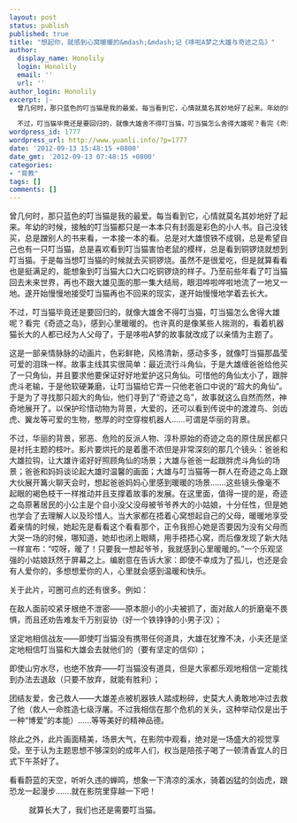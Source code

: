 ```yaml
---
layout: post
status: publish
published: true
title: "想起你，就感到心窝暖暖的&mdash;&mdash;记《哆啦A梦之大雄与奇迹之岛》"
author:
  display_name: Honolily
  login: Honolily
  email: ''
  url: ''
author_login: Honolily
excerpt: |-
  曾几何时，那只蓝色的叮当猫是我的最爱。每当看到它，心情就莫名其妙地好了起来。年幼的时候，接触的叮当猫都只是一本本只有封面是彩色的小人书。自己没钱买，总是蹭别人的书来看，一本接一本的看。总是对大雄恨铁不成钢，总是希望自己也有一只叮当猫，总是喜欢看到叮当猫害怕老鼠的模样，总是看到铜锣烧就想到叮当猫。于是每当想叮当猫的时候就去买铜锣烧。虽然不是很爱吃，但是就算看看也是挺满足的，能想象到叮当猫大口大口吃铜锣烧的样子。乃至前些年看了叮当猫回去未来世界，再也不跟大雄见面的那一集大结局，眼泪哗啦哗啦地流了一地又一地。遂开始慢慢地接受叮当猫再也不回来的现实，遂开始慢慢地学着去长大。

  不过，叮当猫毕竟还是要回归的，就像大雄舍不得叮当猫，叮当猫怎么舍得大雄呢？看完《奇迹之岛》，感到心里暖暖的。也许真的是像某些人揣测的，看着机器猫长大的人都已经为人父母了，于是哆啦A梦的故事就改成了以亲情为主题了。
wordpress_id: 1777
wordpress_url: http://www.yuanli.info/?p=1777
date: '2012-09-13 15:48:15 +0800'
date_gmt: '2012-09-13 07:48:15 +0800'
categories:
- "育教"
tags: []
comments: []
---
```

<p>曾几何时，那只蓝色的叮当猫是我的最爱。每当看到它，心情就莫名其妙地好了起来。年幼的时候，接触的叮当猫都只是一本本只有封面是彩色的小人书。自己没钱买，总是蹭别人的书来看，一本接一本的看。总是对大雄恨铁不成钢，总是希望自己也有一只叮当猫，总是喜欢看到叮当猫害怕老鼠的模样，总是看到铜锣烧就想到叮当猫。于是每当想叮当猫的时候就去买铜锣烧。虽然不是很爱吃，但是就算看看也是挺满足的，能想象到叮当猫大口大口吃铜锣烧的样子。乃至前些年看了叮当猫回去未来世界，再也不跟大雄见面的那一集大结局，眼泪哗啦哗啦地流了一地又一地。遂开始慢慢地接受叮当猫再也不回来的现实，遂开始慢慢地学着去长大。</p>
<p>不过，叮当猫毕竟还是要回归的，就像大雄舍不得叮当猫，叮当猫怎么舍得大雄呢？看完《奇迹之岛》，感到心里暖暖的。也许真的是像某些人揣测的，看着机器猫长大的人都已经为人父母了，于是哆啦A梦的故事就改成了以亲情为主题了。<a id="more"></a><a id="more-1777"></a></p>
<p>这是一部亲情脉脉的动画片，色彩鲜艳，风格清新，感动多多，就像叮当猫那晶莹可爱的泪珠一样。故事主线其实很简单：最近流行斗角仙，于是大雄缠爸爸给他买了一只角仙，并且要求他要保证好好地爱护这只角仙。可惜他的角仙太小了，跟胖虎斗老输，于是他软硬兼磨，让叮当猫给它弄一只他老爸口中说的&ldquo;超大的角仙&rdquo;。于是为了寻找那只超大的角仙，他们寻到了&ldquo;奇迹之岛&rdquo;，故事就这么自然而然，神奇地展开了。以保护珍惜动物为背景，大爱的，还可以看到传说中的渡渡鸟、剑齿虎、翼龙等可爱的生物，憨厚的时空穿梭机器人&hellip;&hellip;可谓是华丽的背景。</p>
<p>不过，华丽的背景，邪恶、危险的反派人物、淳朴原始的奇迹之岛的原住居民都只是衬托主题的枝叶。影片要烘托的是着墨不浓但是非常深刻的那几个镜头：爸爸和大雄拉钩，让大雄许诺好好照顾角仙的场景；大雄与爸爸一起跟胖虎斗角仙的场景；爸爸和妈妈谈论起大雄时温馨的画面；大雄与叮当猫等一群人在奇迹之岛上跟大伙展开篝火聊天会时，想起爸爸妈妈心里感到暖暖的场景&hellip;&hellip;.这些镜头像毫不起眼的褐色枝干一样推动并且支撑着故事的发展。在这里面，值得一提的是，奇迹之岛原著居民的小公主是个自小没父没母被爷爷养大的小姑娘，十分任性，但是她也学会了去理解人以及珍惜人。当大家都在捂着心窝想起自己的父母，暖暖地享受着亲情的时候，她起先是看看这个看看那个，正令我担心她是否要因为没有父母而大哭一场的时候，哪知道，她却也闭上眼睛，用手捂捂心窝，而后像发现了新大陆一样宣布：&ldquo;哎呀，暖了！只要我一想起爷爷，我就感到心里暖暖的。&rdquo;一个乐观坚强的小姑娘跃然于屏幕之上。编剧意在告诉大家：即使不幸成为了孤儿，也还是会有人爱你的，多想想爱你的人，心里就会感到温暖和快乐。</p>
<p>关于此片，可圈可点的还有很多。例如：</p>
<p>在敌人面前咬紧牙根绝不泄密&mdash;&mdash;原本胆小的小夫被抓了，面对敌人的折磨毫不畏惧，而且还劝告难友千万别妥协（好一个铁铮铮的小男子汉）；</p>
<p>坚定地相信战友&mdash;&mdash;即使叮当猫没有携带任何道具，大雄在犹豫不决，小夫还是坚定地相信叮当猫和大雄会去就他们的（要有坚定的信仰）；</p>
<p>即使山穷水尽，也绝不放弃&mdash;&mdash;叮当猫没有道具，但是大家都乐观地相信一定能找到办法去退敌（只要不放弃，就能有胜利）；</p>
<p>团结友爱，舍己救人&mdash;&mdash;大雄差点被机器铁人踏成粉碎，史莫大人勇敢地冲过去救了他（救人一命胜造七级浮屠。不过我相信在那个危机的关头，这种举动仅是出于一种&ldquo;博爱&rdquo;的本能）&hellip;&hellip;等等美好的精神品德。</p>
<p>除此之外，此片画面精美，场景大气，在影院中观看，绝对是一场盛大的视觉享受。至于认为主题思想不够深刻的成年人们，权当是陪孩子喝了一顿清香宜人的日式下午茶好了。</p>
<p>看看蔚蓝的天空，听听久违的蝉鸣，想象一下清凉的溪水，骑着凶猛的剑齿虎，跟恐龙一起漫步&hellip;&hellip;.就在影院里穿越一下吧！</p>
<p>&nbsp;&nbsp;&nbsp;&nbsp;&nbsp;&nbsp;&nbsp;&nbsp; 就算长大了，我们也还是需要叮当猫。</p>
